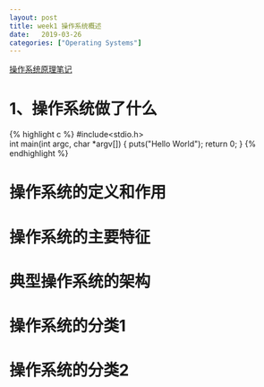 ```yaml
---
layout: post
title: week1 操作系统概述
date:   2019-03-26
categories: ["Operating Systems"]  
---   
```


[操作系统原理笔记](https://www.coursera.org/learn/os-pku/home/week/1)  

# 1、操作系统做了什么  

{% highlight c %}
#include<stdio.h>  
int main(int argc, char *argv[])
{
puts("Hello World");
return 0;
}
{% endhighlight %}

# 操作系统的定义和作用   

# 操作系统的主要特征  

# 典型操作系统的架构  

# 操作系统的分类1  

# 操作系统的分类2


